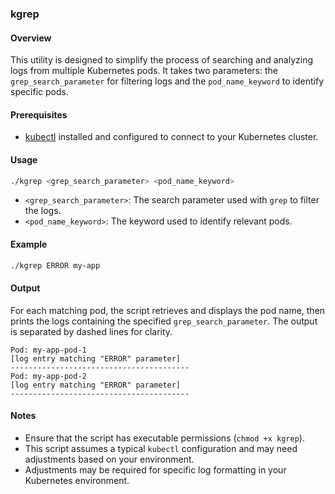 ### kgrep

#### Overview

This utility is designed to simplify the process of searching and analyzing logs from multiple Kubernetes pods. It
takes two parameters: the `grep_search_parameter` for filtering logs and the `pod_name_keyword` to identify specific
pods.

#### Prerequisites

- [kubectl](https://kubernetes.io/docs/tasks/tools/install-kubectl/) installed and configured to connect to your
  Kubernetes cluster.

#### Usage

```bash
./kgrep <grep_search_parameter> <pod_name_keyword>
```

- `<grep_search_parameter>`: The search parameter used with `grep` to filter the logs.
- `<pod_name_keyword>`: The keyword used to identify relevant pods.

#### Example

```bash
./kgrep ERROR my-app
```

#### Output

For each matching pod, the script retrieves and displays the pod name, then prints the logs containing the
specified `grep_search_parameter`. The output is separated by dashed lines for clarity.

```plaintext
Pod: my-app-pod-1
[log entry matching "ERROR" parameter]
----------------------------------------
Pod: my-app-pod-2
[log entry matching "ERROR" parameter]
----------------------------------------
```

#### Notes

- Ensure that the script has executable permissions (`chmod +x kgrep`).
- This script assumes a typical `kubectl` configuration and may need adjustments based on your environment.
- Adjustments may be required for specific log formatting in your Kubernetes environment.